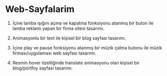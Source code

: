 # Web-Sayfalarim

1. İçine lamba ışığını açma ve kapatma fonksiyonu atanmış bir buton ile lamba reklamı yapan bir firma sitesi tasarımı.

2. Animasyonlu bir text ile kişisel bir blog sayfası tasarımı.

3. İçine play ve pause fonksiyonu atanmış bir müzik çalma butonu ile müzik firması/uygulaması web sayfası tasarımı.

4. Resmin hover özelliğinde translate animasyonu olan kişisel bir blog/pörtfoy sayfası tasarımı.
